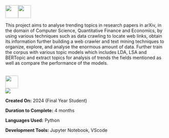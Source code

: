<img src="https://media2.giphy.com/media/IQebREsGFRXmo/200w.gif?cid=6c09b952kwljccpsswdbwp93mw4aoogrkftk9upbbs0k22w7&ep=v1_gifs_search&rid=200w.gif&ct=s" width="40" height="40" />

<img src="https://media2.giphy.com/media/IQebREsGFRXmo/200w.gif?cid=6c09b952kwljccpsswdbwp93mw4aoogrkftk9upbbs0k22w7&ep=v1_gifs_search&rid=200w.gif&ct=s" width="40" height="40" style="float:left" />

This project aims to analyse trending topics in research papers in arXiv, in the domain of Computer Science, Quantitative Finance and Economics, by using various techniques such as data crawling to locate web links, obtain its information further building a web crawler and text mining techniques to organize, explore, and analyse the enormous amount of data. Further train the corpus with various topic models which includes LDA, LSA and BERTopic and extract topics for analysis of trends the fields mentioned as well as compare the performance of the models. <br>

<br>

<img src="https://media2.giphy.com/media/IQebREsGFRXmo/200w.gif?cid=6c09b952kwljccpsswdbwp93mw4aoogrkftk9upbbs0k22w7&ep=v1_gifs_search&rid=200w.gif&ct=s" width="40" height="40" />

<br>

<img src="https://64.media.tumblr.com/2ff10e1546e3de27f24fd7969b427ffc/tumblr_mtih08mmXW1rnvc1co1_500.gif"/>


**Created On:** 2024 (Final Year Student)

**Duration to Complete:** 4 months

**Languages Used:** Python

**Development Tools:** Jupyter Notebook, VScode


